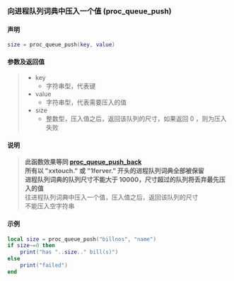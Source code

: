 ### 向进程队列词典中压入一个值 \(**proc\_queue\_push**\)


#### 声明
```lua
size = proc_queue_push(key, value)
```


#### 参数及返回值
> - key
>   - 字符串型，代表键
> - value
>   - 字符串型，代表需要压入的值
> - size
>   - 整数型，压入值之后，返回该队列的尺寸，如果返回 0 ，则为压入失败


#### 说明
> **此函数效果等同 [proc_queue_push_back](/Handbook/proc/proc_queue_push_back.md)**  
> **所有以 "xxtouch\." 或 "1ferver\." 开头的进程队列词典全部被保留**  
> **进程队列词典的队列尺寸不能大于 10000，尺寸超过的队列将丢弃最先压入的值**  
> 往进程队列词典中压入一个值，压入值之后，返回该队列的尺寸  
> 不能压入空字符串  


#### 示例  
```lua
local size = proc_queue_push("billnos", "name")
if size~=0 then
    print("has "..size.." bill(s)")
else
    print("failed")
end
```

